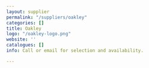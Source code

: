 ```yaml
---
layout: supplier
permalink: "/suppliers/oakley"
categories: []
title: Oakley
logo: "/oakley-logo.png"
website: ''
catalogues: []
info: Call or email for selection and availability.

---
```

